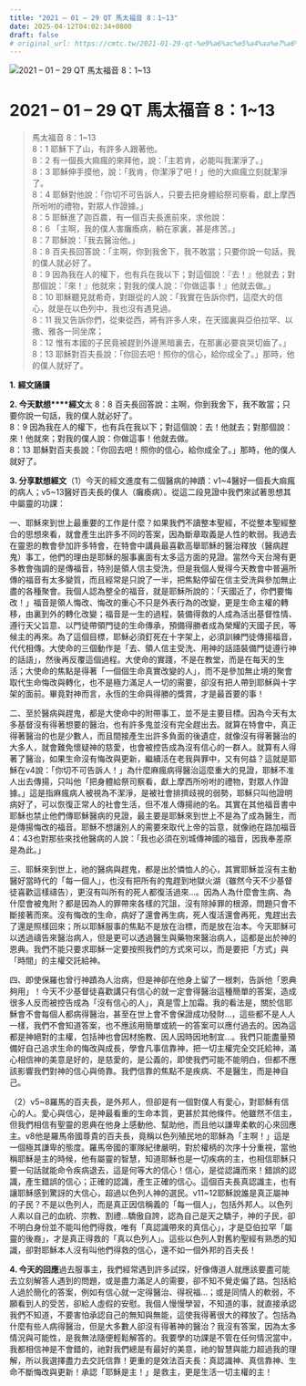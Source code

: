 ```yaml
---
title: "2021 – 01 – 29 QT 馬太福音 8：1~13"
date: 2025-04-12T04:02:34+0800
draft: false
# original_url: https://cmtc.tw/2021-01-29-qt-%e9%a6%ac%e5%a4%aa%e7%a6%8f%e9%9f%b3-8%ef%bc%9a113
---
```


![2021 – 01 – 29 QT 馬太福音 8：1~13](/images/qt.jpg   "2021 – 01 – 29 QT 馬太福音 8：1~13")

# 2021 – 01 – 29 QT 馬太福音 8：1~13

> 馬太福音 8：1~13  
> 8：1 耶穌下了山，有許多人跟著他。  
> 8：2 有一個長大痲瘋的來拜他，說：「主若肯，必能叫我潔淨了。」  
> 8：3 耶穌伸手摸他，說：「我肯，你潔淨了吧！」他的大痲瘋立刻就潔淨了。  
> 8：4 耶穌對他說：「你切不可告訴人，只要去把身體給祭司察看，獻上摩西所吩咐的禮物，對眾人作證據。」  
> 8：5 耶穌進了迦百農，有一個百夫長進前來，求他說：  
> 8：6 「主啊，我的僕人害癱瘓病，躺在家裏，甚是疼苦。」  
> 8：7 耶穌說：「我去醫治他。」  
> 8：8 百夫長回答說：「主啊，你到我舍下，我不敢當；只要你說一句話，我的僕人就必好了。  
> 8：9 因為我在人的權下，也有兵在我以下；對這個說：『去！』他就去；對那個說：『來！』他就來；對我的僕人說：『你做這事！』他就去做。」  
> 8：10 耶穌聽見就希奇，對跟從的人說：「我實在告訴你們，這麼大的信心，就是在以色列中，我也沒有遇見過。  
> 8：11 我又告訴你們，從東從西，將有許多人來，在天國裏與亞伯拉罕、以撒、雅各一同坐席；  
> 8：12 惟有本國的子民竟被趕到外邊黑暗裏去，在那裏必要哀哭切齒了。」  
> 8：13 耶穌對百夫長說：「你回去吧！照你的信心，給你成全了。」那時，他的僕人就好了。

**1.** **經文誦讀**

**2. 今天默想****經文**太 8：8 百夫長回答說：主啊，你到我舍下，我不敢當；只要你說一句話，我的僕人就必好了。  
8：9 因為我在人的權下，也有兵在我以下；對這個說：去！他就去；對那個說：來！他就來；對我的僕人說：你做這事！他就去做。  
8：13 耶穌對百夫長說：「你回去吧！照你的信心，給你成全了。」那時，他的僕人就好了。

**3. 分享默想經文**（1）今天的經文進度有二個醫病的神蹟：v1~4醫好一個長大痲瘋的病人；v5~13醫好百夫長的僕人（癱瘓病）。從這二段見證中我們來試著思想其中屬靈的功課：

一、耶穌來到世上最重要的工作是什麼？如果我們不讀整本聖經，不從整本聖經整合的思想來看，就會產生出許多不同的答案，因為斷章取義是人性的軟弱。我過去在靈恩的教會參加許多特會，在特會中講員最喜歡高舉耶穌的醫治釋放（醫病趕鬼）事工，他們的理由是耶穌的服事裏面有太多這方面的見證。當然今天台灣有更多教會強調的是傳福音，特別是領人信主受洗，但是我個人覺得今天教會中普遍所傳的福音有太多變質，而且經常是只說了一半，把焦點停留在信主受洗與參加無止盡的各種聚會。我個人認為整全的福音，就是耶穌所說的：「天國近了，你們要悔改！」福音是領人悔改、悔改的重心不只是外表行為的改變，更是生命主權的轉移，由裏到外的轉化改變；福音是一生的過程，裝備得救的人成為活出基督性情、遵行天父旨意、以門徒帶領門徒的生命傳承，預備得勝者成為榮耀的天國子民，等候主的再來。為了這個目標，耶穌必須釘死在十字架上，必須訓練門徒傳揚福音，代代相傳。大使命的三個動作是「去、領人信主受洗、用神的話語裝備門徒遵行神的話語」，然後再反覆這個過程。大使命的實踐，不是在教堂，而是在每天的生活；大使命的焦點是得著「一個個生命真實改變的人」，而不是參加無止境的聚會取代生命悔改與轉化，也不是極力滿足人一切的需要，卻沒有把人帶到耶穌與十字架的面前。畢竟對神而言，永恆的生命與得勝的獎賞，才是最首要的事！

二、至於醫病與趕鬼，都是大使命中的附帶事工，並不是主要目標。因為今天有太多基督沒有得著想要的醫治，也有許多鬼並沒有完全趕出去。就算在特會中，真正得著醫治的也是少數人，而且間接產生出許多負面的後遺症，就像沒有得著醫治的大多人，就會難免懷疑神的慈愛，也會被控告成為沒有信心的一群人。就算有人得著了醫治，如果生命沒有悔改與更新，繼續活在老我與罪中，又有何益？這就是耶穌在v4說：「你切不可告訴人！」為什麼麻瘋病得醫治這麼重大的見證，耶穌不准人出去傳揚，只叫他「把身體給祭司察看，獻上摩西所吩咐的禮物，對眾人作證據。」這是指麻瘋病人被視為不潔淨，是被社會排擠歧視的弱勢，耶穌只叫他證明病好了，可以恢復正常人的社會生活，但不准人傳揚祂的名。其實在其他福音書中耶穌也禁止他們傳耶穌醫病的見證，最主要是耶穌來到世上不是為了成為醫生，而是傳揚悔改的福音。耶穌不想讓別人的需要來取代上帝的旨意，就像祂在路加福音4：43也對那些來找他醫病的人說：「我也必須在別城傳神國的福音，因我奉差原是為此。」

三、耶穌來到世上，祂的醫病與趕鬼，都是出於憐恤人的心，其實耶穌並沒有主動醫好當時代的「每一個人」，也沒有把所有的鬼趕到地獄火湖（雖然今天不少基督徒喜歡這樣禱告），更沒有叫所有的死人都復活過來…。因為人為什麼會生病、為什麼會被鬼附？都是因為人的罪帶來各樣的咒詛，沒有除掉罪的根源，問題只會不斷接著而來。沒有悔改的生命，病好了還會再生病，死人復活還會再死，鬼趕出去了還是照樣回來；所以耶穌服事的焦點不是放在治標，而是放在治本。今天耶穌可以透過禱告來醫治病人，但是更可以透過醫生與藥物來醫治病人，這都是出於神的恩典。我們不能只要求耶穌一定要按照我們的方式來可以，而是要把「方式」與「時間」的主權交託給神。

四、即使保羅也曾行神蹟為人治病，但是神卻在他身上留了一根刺，告訴他「恩典夠用」！今天不少基督徒喜歡講只有信心的就一定會得醫治這種簡單的答案，造成很多人反而被控告成為「沒有信心的人」，真是雪上加霜。我的看法是，關於信耶穌會不會每個人都病得醫治，甚至在世上會不會保證成功發財…，這些都不是人人一樣，我們不會知道答案，也不應該用簡單或統一的答案可以應付過去的。因為這都是神絕對的主權，包括神也會因材施教、因人因時因地制宜…。我們只能盡量預備好自己追求生命的悔改與成長，學會凡事信靠神，把一切主權完全交託給神，滿心相信神的美意是好的，是慈愛的，是公義的，即使我們可能不能明白，但都不應該影響我們對神的信心與倚靠。我們信靠的焦點不是疾病、不是醫生，而是神自己。

（2）v5~8羅馬的百夫長，是外邦人，但卻是有一個對僕人有愛心，對耶穌有信心的人。愛心與信心，是神最看重的生命本質，更甚於其他條件。他雖然不信主，但我們相信有聖靈的恩典在他身上感動他、幫助他，而且他以謙卑柔軟的心來回應主。v8他是羅馬帝國尊貴的百夫長，竟稱以色列殖民地的耶穌為「主啊！」這是一個極其謙卑的態度。羅馬帝國的軍隊紀律嚴明，對於權柄的次序十分重視，當他稱耶穌是主的時候，他有屬靈的智慧，知道耶穌也是一切疾病的主，也相信耶穌只要一句話就能命令疾病退去，這是何等大的信心！信心，是從認識而來！錯誤的認識，產生錯誤的信心；正確的認識，產生正確的信心。這個百夫長真認識主，也有讓耶穌感到驚訝的大信心，超過以色列人神的選民。v11~12耶穌說誰是真正屬神的子民？不是以色列人，而是真正因信稱義的「每一個人」，包括外邦人。以色列人素以自己的血統、宗教、割禮…驕傲自誇，認為自己是天之驕子，神的子民，卻不明白身份並不能叫他們得救，唯有「真認識帶來的真信心」，才是亞伯拉罕「屬靈的後裔」，才是真正得救的「真以色列人」。這些以色列人對舊約聖經有熟悉的知識，卻對耶穌本人沒有叫他們得救的信心，還不如一個外邦的百夫長！

**4. 今天的回應**過去服事主，我們經常遇到許多試探，好像傳道人就應該要盡可能去立刻解答人遇到的問題，或是盡力滿足人的需要，卻不知不覺走偏了路。包括給人過於簡化的答案，例如有信心就一定得醫治、得祝福…；或是同情人的軟弱，不願看到人的受苦，卻給人虛假的安慰。我個人慢慢學習，不知道的事，就直接承認我們不知道，不要害怕承認自己的無知與無能，這使我得著很大的釋放了。包括為什麼有些人病得醫治，但是大多數人卻沒有得著神的醫治？我沒有答案，因為太多情況與可能性，是我無法隨便輕鬆解答的。我要學的功課是不管在任何情況當中，我都相信神是不會錯的，祂對我們總是有最好的美意，祂的智慧與能力超過我的理解，所以我選擇盡力去交託信靠！更重的是效法百夫長：真認識神、真信靠神、生命不斷悔改與更新！承認「耶穌是主！」是救主，更是生活一切主權的主！